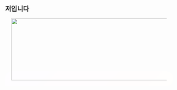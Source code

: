 ## 저입니다

<a href="https://www.gitanimals.org/en_US?utm_medium=image&utm_source=ahrwu&utm_content=line"
  style="background-image: linear-gradient(135deg, color(display-p3 .572549 .415686 1) 0%, color(display-p3 1 .466667 .690196) 50%, color(display-p3 1 .701961 .403922) 100%);
  background-blend-mode: overlay, color, overlay, difference, color-dodge, difference, normal;
  color: #fff;
  font-weight: 600;
  margin: 0.5em 0em;
  padding: 15px 20px;
  border-radius: 20px 20px 20px 0px;"
  data-ke-size="size23">
  <img
    src="https://render.gitanimals.org/lines/ahrwu?pet-id=717325332977676079"
    width="800"
    height="200"
  />
</a>
  
<!--
**ahrwu/ahrwu** is a ✨ _special_ ✨ repository because its `README.md` (this file) appears on your GitHub profile.

Here are some ideas to get you started:

- 🔭 I’m currently working on ...
- 🌱 I’m currently learning ...
- 👯 I’m looking to collaborate on ...
- 🤔 I’m looking for help with ...
- 💬 Ask me about ...
- 📫 How to reach me: ...
- 😄 Pronouns: ...
- ⚡ Fun fact: ...
-->
